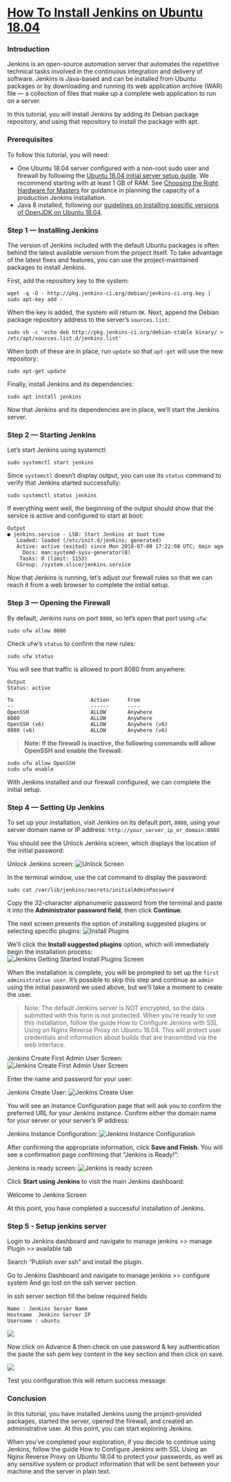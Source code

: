 # [How To Install Jenkins on Ubuntu 18.04](https://www.digitalocean.com/community/tutorials/how-to-install-jenkins-on-ubuntu-18-04)

### Introduction
Jenkins is an open-source automation server that automates the repetitive technical tasks involved in the continuous integration and delivery of software. Jenkins is Java-based and can be installed from Ubuntu packages or by downloading and running its web application archive (WAR) file — a collection of files that make up a complete web application to run on a server.

In this tutorial, you will install Jenkins by adding its Debian package repository, and using that repository to install the package with apt.

### Prerequisites
To follow this tutorial, you will need:

- One Ubuntu 18.04 server configured with a non-root sudo user and firewall by following the [Ubuntu 18.04 initial server setup guide](https://www.digitalocean.com/community/tutorials/initial-server-setup-with-ubuntu-18-04). We recommend starting with at least 1 GB of RAM. See [Choosing the Right Hardware for Masters](https://jenkins.io/doc/book/hardware-recommendations/) for guidance in planning the capacity of a production Jenkins installation.
- Java 8 installed, following our [guidelines on installing specific versions of OpenJDK on Ubuntu 18.04](https://www.digitalocean.com/community/tutorials/how-to-install-java-with-apt-on-ubuntu-18-04#installing-specific-versions-of-openjdk).

### Step 1 — Installing Jenkins
The version of Jenkins included with the default Ubuntu packages is often behind the latest available version from the project itself. To take advantage of the latest fixes and features, you can use the project-maintained packages to install Jenkins.

First, add the repository key to the system:

```
wget -q -O - http://pkg.jenkins-ci.org/debian/jenkins-ci.org.key | sudo apt-key add -
```
When the key is added, the system will return `OK`. Next, append the Debian package repository address to the server’s `sources.list`:

```
sudo sh -c 'echo deb http://pkg.jenkins-ci.org/debian-stable binary/ > /etc/apt/sources.list.d/jenkins.list'
```

When both of these are in place, run `update` so that `apt-get` will use the new repository:

```
sudo apt-get update
```

Finally, install Jenkins and its dependencies:

```
sudo apt install jenkins
```

Now that Jenkins and its dependencies are in place, we’ll start the Jenkins server.

### Step 2 — Starting Jenkins
Let’s start Jenkins using systemctl:

```
sudo systemctl start jenkins
```

Since `systemctl` doesn’t display output, you can use its `status` command to verify that Jenkins started successfully:

```
sudo systemctl status jenkins
```

If everything went well, the beginning of the output should show that the service is active and configured to start at boot:

```
Output
● jenkins.service - LSB: Start Jenkins at boot time
   Loaded: loaded (/etc/init.d/jenkins; generated)
   Active: active (exited) since Mon 2018-07-09 17:22:08 UTC; 6min ago
     Docs: man:systemd-sysv-generator(8)
    Tasks: 0 (limit: 1153)
   CGroup: /system.slice/jenkins.service
```

Now that Jenkins is running, let’s adjust our firewall rules so that we can reach it from a web browser to complete the initial setup.

### Step 3 — Opening the Firewall
By default, Jenkins runs on port `8080`, so let’s open that port using `ufw`:

```
sudo ufw allow 8080
```

Check ufw’s `status` to confirm the new rules:

```
sudo ufw status
```

You will see that traffic is allowed to port 8080 from anywhere:

```
Output
Status: active

To                         Action      From
--                         ------      ----
OpenSSH                    ALLOW       Anywhere
8080                       ALLOW       Anywhere
OpenSSH (v6)               ALLOW       Anywhere (v6)
8080 (v6)                  ALLOW       Anywhere (v6)
```

> **Note: If the firewall is inactive, the following commands will allow OpenSSH and enable the firewall:**

```
sudo ufw allow OpenSSH
sudo ufw enable
```

With Jenkins installed and our firewall configured, we can complete the initial setup.

### Step 4 — Setting Up Jenkins
To set up your installation, visit Jenkins on its default port, `8080`, using your server domain name or IP address: `http://your_server_ip_or_domain:8080`

You should see the Unlock Jenkins screen, which displays the location of the initial password:

Unlock Jenkins screen:
![Unlock Screen](../images/ci-cd-tutorials/unlock-jenkins.png)

In the terminal window, use the cat command to display the password:

```
sudo cat /var/lib/jenkins/secrets/initialAdminPassword
```

Copy the 32-character alphanumeric password from the terminal and paste it into the **Administrator password field**, then click **Continue**.

The next screen presents the option of installing suggested plugins or selecting specific plugins:
![Install Plugins](../images/ci-cd-tutorials/customize_jenkins_screen_two.png)

We’ll click the **Install suggested plugins** option, which will immediately begin the installation process:
![Jenkins Getting Started Install Plugins Screen](../images/ci-cd-tutorials/jenkins_plugin_install_two.png)


When the installation is complete, you will be prompted to set up the `first administrative user`. It’s possible to skip this step and continue as `admin` using the initial password we used above, but we’ll take a moment to create the user.

> Note: The default Jenkins server is NOT encrypted, so the data submitted with this form is not protected. When you’re ready to use this installation, follow the guide How to Configure Jenkins with SSL Using an Nginx Reverse Proxy on Ubuntu 18.04. This will protect user credentials and information about builds that are transmitted via the web interface.

Jenkins Create First Admin User Screen:
![Jenkins Create First Admin User Screen](../images/ci-cd-tutorials/jenkins_create_user.png)

Enter the name and password for your user:

Jenkins Create User:
![Jenkins Create User](../images/ci-cd-tutorials/jenkins_user_info.png)


You will see an Instance Configuration page that will ask you to confirm the preferred URL for your Jenkins instance. Confirm either the domain name for your server or your server’s IP address:

Jenkins Instance Configuration:
![Jenkins Instance Configuration](../images/ci-cd-tutorials/instance_confirmation.png)

After confirming the appropriate information, click **Save and Finish**. You will see a confirmation page confirming that “Jenkins is Ready!”:

Jenkins is ready screen:
![Jenkins is ready screen](../images/ci-cd-tutorials/jenkins_ready_page_two.png)

Click **Start using Jenkins** to visit the main Jenkins dashboard:

Welcome to Jenkins Screen

At this point, you have completed a successful installation of Jenkins.

### Step 5 - Setup jenkins server
Login to Jenkins dashboard and navigate to manage jenkins >> manage 
Plugin >> available tab

Search “Publish over ssh” and install the plugin.

Go to Jenkins Dashboard and navigate to manage jenkins >> configure system And go lost on the ssh server section.

In ssh server section fill the below required fields

```
Name : Jenkins Server Name
Hostname  Jenkins Server IP
Username : ubuntu
```
![](../images/ci-cd-tutorials/jenkins_server_1.png)

Now click on Advance & then check on use password & key authentication the paste the ssh pem key content in the key section and then click on save.

![](../images/ci-cd-tutorials/jenkins_server_2.png)

Test you configuration this will return success message.



### Conclusion
In this tutorial, you have installed Jenkins using the project-provided packages, started the server, opened the firewall, and created an administrative user. At this point, you can start exploring Jenkins.

When you’ve completed your exploration, if you decide to continue using Jenkins, follow the guide How to Configure Jenkins with SSL Using an Nginx Reverse Proxy on Ubuntu 18.04 to protect your passwords, as well as any sensitive system or product information that will be sent between your machine and the server in plain text.
